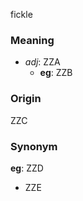 fickle
### Meaning
+ _adj_: ZZA
    + __eg__: ZZB

### Origin

ZZC

### Synonym

__eg__: ZZD

+ ZZE


